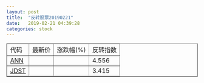 ```yaml
---
layout: post
title:  "反转股票20190221"
date:   2019-02-21 04:39:28
categories: stock
---
```


<script type="text/javascript">
var stockList = []
stockList.push('gb_ann');
stockList.push('gb_jdst');
</script>

<table border="1">
 <tr>
 <td>代码</td>
  <td>最新价</td>
  <td>涨跌幅(%)</td>
 <td>反转指数</td>
</tr>
  <tr id="ann"><td><a href="http://stock.finance.sina.com.cn/usstock/quotes/ANN.html" target="_blank">ANN</a></td><td></td><td></td><td>4.556</td></tr>
  <tr id="jdst"><td><a href="http://stock.finance.sina.com.cn/usstock/quotes/JDST.html" target="_blank">JDST</a></td><td></td><td></td><td>3.415</td></tr>
</table>
